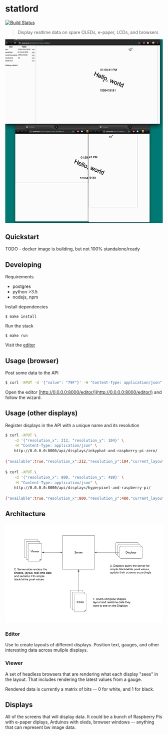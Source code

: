 # statlord

[![Build Status](https://travis-ci.org/de1ux/statlord.svg?branch=master)](https://travis-ci.org/de1ux/statlord)

> Display realtime data on spare OLEDs, e-paper, LCDs, and browsers

![demo](docs/demo.gif)

## Quickstart

TODO - docker image is building, but not 100% standalone/ready

## Developing

Requirements
* postgres
* python >3.5
* nodejs, npm

Install dependencies
```
$ make install
```

Run the stack
```
$ make run
```

Visit the [editor](http://0.0.0.0:8000/editor/)

## Usage (browser)

Post some data to the API

```bash
$ curl -XPUT -d '{"value": "79F"}' -H "Content-Type: application/json" http://0.0.0.0:8000/api/gauges/temperature/
```

Open the editor [http://0.0.0.0:8000/editor/](http://0.0.0.0:8000/editor/) and follow the wizard.

## Usage (other displays)

Register displays in the API with a unique name and its resolution

```bash
$ curl -XPUT \
    -d '{"resolution_x": 212, "resolution_y": 104}' \
    -H "Content-Type: application/json" \
    http://0.0.0.0:8000/api/displays/inkyphat-and-raspberry-pi-zero/

{"available":true,"resolution_x":212,"resolution_y":104,"current_layout":null}

$ curl -XPUT \
    -d '{"resolution_x": 800, "resolution_y": 480}' \
    -H "Content-Type: application/json" \
    http://0.0.0.0:8000/api/displays/hyperpixel-and-raspberry-pi/

{"available":true,"resolution_x":800,"resolution_y":480,"current_layout":null}
```

## Architecture

![architecture](docs/architecture.png)

### Editor

Use to create layouts of different displays. Position text, gauges, and other interesting data across muliple displays.

### Viewer

A set of headless browsers that are rendering what each display "sees" in the layout. That includes rendering the latest values from a gauge.

Rendered data is currently a matrix of bits -- 0 for white, and 1 for black. 

## Displays

All of the screens that will display data. It could be a bunch of Raspberry Pis with e-paper diplays, Arduinos with oleds, browser windows -- anything that can represent bw image data.
